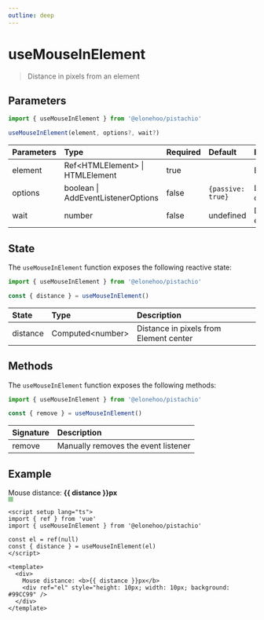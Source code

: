 ```yaml
---
outline: deep
---
```


<script setup lang="ts">
import { ref } from 'vue'
import { useMouseInElement } from '@elonehoo/pistachio'

const el = ref(null)
const { distance } = useMouseInElement(el)
</script>

# useMouseInElement

> Distance in pixels from an element

## Parameters

```typescript
import { useMouseInElement } from '@elonehoo/pistachio'

useMouseInElement(element, options?, wait?)
```

| Parameters | Type |	Required | Default | Description |
| :----------- | :---- | :-------- | :------- | :----------- |
| element |	Ref\<HTMLElement> \| HTMLElement | true |	| Element |
| options |	boolean \| AddEventListenerOptions | false | `{passive: true}` |	Listener options
| wait | number | false |	undefined |	Debounce event in ms |

## State

The `useMouseInElement` function exposes the following reactive state:

```typescript
import { useMouseInElement } from '@elonehoo/pistachio'

const { distance } = useMouseInElement()
```

| State |	Type | Description |
| :----------- | :---- | :----------- |
| distance | Computed\<number> | Distance in pixels from Element center |

## Methods

The `useMouseInElement` function exposes the following methods:


```typescript
import { useMouseInElement } from '@elonehoo/pistachio'

const { remove } = useMouseInElement()
```

| Signature |	Description |
| :----------- | :----------- |
| remove | Manually removes the event listener |

## Example

<div>
  Mouse distance: <b>{{ distance }}px</b>
  <div ref="el" style="height: 10px; width: 10px; background: #99CC99"></div>
</div>

```vue
<script setup lang="ts">
import { ref } from 'vue'
import { useMouseInElement } from '@elonehoo/pistachio'

const el = ref(null)
const { distance } = useMouseInElement(el)
</script>

<template>
  <div>
    Mouse distance: <b>{{ distance }}px</b>
    <div ref="el" style="height: 10px; width: 10px; background: #99CC99" />
  </div>
</template>
```
